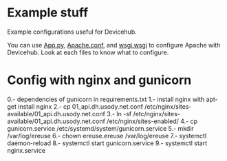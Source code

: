 Example stuff
=============

Example configurations useful for Devicehub.

You can use [App.py](./app.py), [Apache.conf](./apache.conf), 
and [wsgi.wsgi](./wsgi.wsgi) to configure Apache with Devicehub. Look
at each files to know what to configure.


Config with nginx and gunicorn
==============================
0.- dependencies of gunicorn in requirements.txt 
1.- install nginx with apt-get install nginx
2.- cp 01_api.dh.usody.net.conf /etc/nginx/sites-available/01_api.dh.usody.net.conf
3.- ln -sf /etc/nginx/sites-available/01_api.dh.usody.net.conf /etc/nginx/sites-enabled/
4.- cp gunicorn.service /etc/systemd/system/gunicorn.service
5.- mkdir /var/log/ereuse
6.- chown ereuse.ereuse /var/log/ereuse
7.- systemctl daemon-reload
8.- systemctl start gunicorn.service
9.- systemctl start nginx.service
